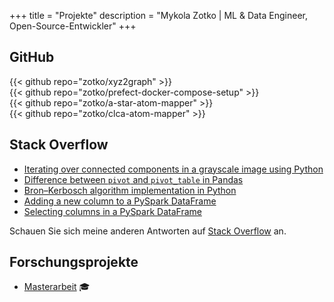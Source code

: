 +++
title = "Projekte"
description = "Mykola Zotko | ML & Data Engineer, Open-Source-Entwickler"
+++

## GitHub

{{< github repo="zotko/xyz2graph" >}} </br>
{{< github repo="zotko/prefect-docker-compose-setup" >}} </br>
{{< github repo="zotko/a-star-atom-mapper" >}} </br>
{{< github repo="zotko/clca-atom-mapper" >}}

## Stack Overflow

- [Iterating over connected components in a grayscale image using Python](https://stackoverflow.com/a/59561214/8973620)
- [Difference between `pivot` and `pivot_table` in Pandas](https://stackoverflow.com/a/75579338/8973620)
- [Bron–Kerbosch algorithm implementation in Python](https://stackoverflow.com/a/59339555/8973620)
- [Adding a new column to a PySpark DataFrame](https://stackoverflow.com/a/65599110/8973620)
- [Selecting columns in a PySpark DataFrame](https://stackoverflow.com/a/65450244/8973620)

Schauen Sie sich meine anderen Antworten auf
[Stack Overflow](https://stackoverflow.com/users/8973620/mykola-zotko?tab=answers&sort=votes)
an.

## Forschungsprojekte

- [Masterarbeit](https://zotko.github.io/a-star-atom-mapper/master_thesis.pdf)
  🎓
